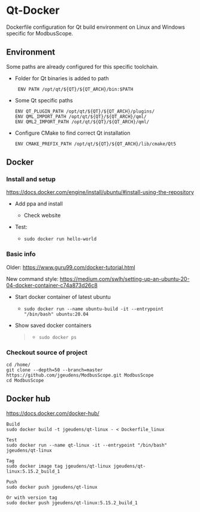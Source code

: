 # Qt-Docker
Dockerfile configuration for Qt build environment on Linux and Windows specific for ModbusScope.

## Environment

Some paths are already configured for this specific toolchain.

* Folder for Qt binaries is added to path

  ` ENV PATH /opt/qt/${QT}/${QT_ARCH}/bin:$PATH`

* Some Qt specific paths

  ```
  ENV QT_PLUGIN_PATH /opt/qt/${QT}/${QT_ARCH}/plugins/
  ENV QML_IMPORT_PATH /opt/qt/${QT}/${QT_ARCH}/qml/
  ENV QML2_IMPORT_PATH /opt/qt/${QT}/${QT_ARCH}/qml/
  ```

* Configure CMake to find correct Qt installation

  `ENV CMAKE_PREFIX_PATH /opt/qt/${QT}/${QT_ARCH}/lib/cmake/Qt5`

## Docker

### Install and setup

https://docs.docker.com/engine/install/ubuntu/#install-using-the-repository

* Add ppa and install

  * Check website

* Test:

  * ```
    sudo docker run hello-world
    ```

### Basic info

Older: https://www.guru99.com/docker-tutorial.html

New command style: https://medium.com/swlh/setting-up-an-ubuntu-20-04-docker-container-c74a873d26c8

* Start docker container of latest ubuntu

  * ```
    sudo docker run --name ubuntu-build -it --entrypoint "/bin/bash" ubuntu:20.04
    ```

* Show saved docker containers

  > * ```sudo docker ps```

### Checkout source of project

```
cd /home/
git clone --depth=50 --branch=master https://github.com/jgeudens/ModbusScope.git ModbusScope
cd ModbusScope
```

## Docker hub

https://docs.docker.com/docker-hub/

```
Build
sudo docker build -t jgeudens/qt-linux - < Dockerfile_linux

Test
sudo docker run --name qt-linux -it --entrypoint "/bin/bash" jgeudens/qt-linux

Tag
sudo docker image tag jgeudens/qt-linux jgeudens/qt-linux:5.15.2_build_1

Push
sudo docker push jgeudens/qt-linux

Or with version tag
sudo docker push jgeudens/qt-linux:5.15.2_build_1

```

